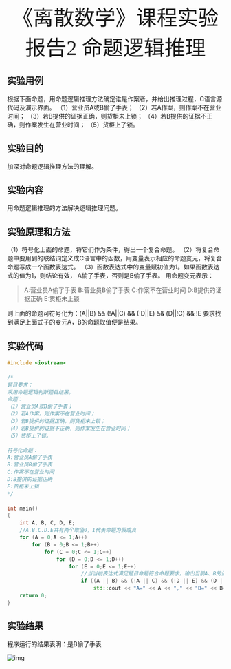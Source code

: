 <center> <font face="宋体" size=10>《离散数学》课程实验报告2 命题逻辑推理 </font> </center>



## 实验用例

根据下面命题，用命题逻辑推理方法确定谁是作案者，并给出推理过程，C语言源代码及演示界面。
（1）营业员A或B偷了手表； 
（2）若A作案，则作案不在营业时间； 
（3）若B提供的证据正确，则货柜未上锁； 
（4）若B提供的证据不正确，则作案发生在营业时间； 
（5）货柜上了锁。

## 实验目的

加深对命题逻辑推理方法的理解。

## 实验内容

用命题逻辑推理的方法解决逻辑推理问题。 

## 实验原理和方法

（1）符号化上面的命题，将它们作为条件，得出一个复合命题。
（2）将复合命题中要用到的联结词定义成C语言中的函数，用变量表示相应的命题变元，将复合命题写成一个函数表达式。
（3）函数表达式中的变量赋初值为1。如果函数表达式的值为1，则结论有效， A偷了手表，否则是B偷了手表。
用命题变元表示：

> A:营业员A偷了手表
> B:营业员B偷了手表
> C:作案不在营业时间
> D:B提供的证据正确
> E:货柜未上锁

则上面的命题可符号化为：(A||B) && (!A||C) && (!D||E) && (D||!C) && !E
要求找到满足上面式子的变元A，B的命题取值便是结果。

## 实验代码
```c++
#include <iostream>

/*
题目要求：
采用命题逻辑判断题目结果。
命题：
（1）营业员A或B偷了手表； 
（2）若A作案，则作案不在营业时间； 
（3）若B提供的证据正确，则货柜未上锁； 
（4）若B提供的证据不正确，则作案发生在营业时间； 
（5）货柜上了锁。

符号化命题：
A:营业员A偷了手表
B:营业员B偷了手表
C:作案不在营业时间
D:B提供的证据正确
E:货柜未上锁
*/

int main()
{
	int A, B, C, D, E;
    //A.B.C.D.E共有两个取值0，1代表命题为假或真
	for (A = 0;A <= 1;A++)
		for (B = 0;B <= 1;B++)
			for (C = 0;C <= 1;C++)
				for (D = 0;D <= 1;D++)
					for (E = 0;E <= 1;E++)
                        //当当前表达式满足题目命题符合命题要求，输出当前A、B的值，判断谁偷了手表
						if ((A || B) && (!A || C) && (!D || E) && (D || !C) && !E)
							std::cout << "A=" << A << "," << "B=" << B<<std::endl;
	return 0;
}

```

## 实验结果
程序运行的结果表明：是B偷了手表

![img](.\..\pic\clip_image001.png)
